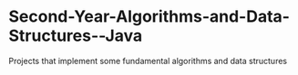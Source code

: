 # Second-Year-Algorithms-and-Data-Structures--Java
Projects that implement some fundamental algorithms and data structures
